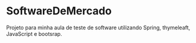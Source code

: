# SoftwareDeMercado
 Projeto para minha aula de teste de software utilizando Spring, thymeleaft, JavaScript e bootsrap.
